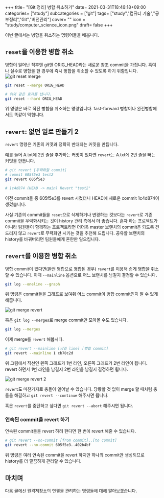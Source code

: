 +++
title= "[Git 정리] 병합 취소하기"
date= 2021-03-31T18:46:18+09:00
categories= ["study"]
subcategories = ["git"]
tags= ["study","컴퓨터 기술","공부정리","Git","버전관리"]
cover= ""
icon = "study/computer_science_icon.png"
draft= false
+++


이번 글에서는 병합을 취소하는 명령어들을 배웁니다.

## `reset`을 이용한 병합 취소

병합이 일어난 직후엔 git엔 ORIG_HEAD라는 새로운 참조 commit을 가집니다. 혹여나 실수로 병합을 한 경우에 즉시 병합을 취소할 수 있도록 하기 위함입니다.
![git reset merge](../images/git-reset-merge.png)
```bash
git reset --merge ORIG_HEAD

# 위와 같은 효과를 냅니다.
git reset --hard ORIG_HEAD
```

위 명령은 바로 직전 병합을 취소하는 명령입니다. fast-forward 병합이나 완전병합에서도 똑같이 먹힙니다.

## `revert`: 없던 일로 만들기 2

`revert` 명령은 기존의 커밋과 정확히 반대되는 커밋을 만듭니다.

예를 들어 A.txt에 2번 줄을 추가하는 커밋이 있다면 `revert`는 A.txt에 2번 줄을 빼는 커밋을 만듭니다.

```bash
# git revert [무력화할 commit]
# commit 605f5e3 test2
git revert 605f5e3

# 1c4d874 (HEAD -> main) Revert "test2"
```
이전 commit들 중 605f5e3를 revert 시켰더니 HEAD에 새로운 commit 1c4d874이 생겼습니다.

사실 기존의 commit들을 `reset`으로 삭제하거나 변경하는 것보다는 `revert`로 기존 commit을 무력화시키는 것이 history 관리 측에서 더 좋습니다. 혼자 하는 프로젝트가 아니라 팀원들이 함께하는 프로젝트라면 더더욱 master 브랜치의 commit은 되도록 건드리지 않고 `revert`로 무력화만 시키는 것을 추천해 드립니다. 공유할 브랜치의 history를 바꿔버리면 팀원들에게 혼란만 일으킵니다.

## `revert`를 이용한 병합 취소

병합 commit이 있다면(완전 병합으로 병합된 경우) `revert`를 이용해 쉽게 병합을 취소할 수 있습니다. 이때 `--mainline` 옵션으로 어느 브랜치를 남길지 결정할 수 있습니다.

```bash
git log --oneline --graph
```
위 명령은 commit들을 그래프로 보여줘 어느 commit이 병합 commit인지 알 수 있게 해줍니다.

![git merge revert](../images/git-merge-revert.png)

혹은 `git log --merges`로 merge commit만 모아볼 수도 있습니다.

```bash
git log --merges
```
이제 merge를 `revert` 해봅시다.

```bash
# git revert --mainline [남길 line] [병합 commit]
git revert --mainline 1 cb70c2d
```
위 그림에서 직선인 왼쪽 그래프가 1번 라인, 오른쪽 그래프가 2번 라인이 됩니다. revert 하면서 1번 라인을 남길지 2번 라인을 남길지 결정하면 됩니다.

![git merge revert 2](../images/git-merge-revert-2.png)

`revert`도 마찬가지로 충돌이 일어날 수 있습니다. 당황할 것 없이 merge 할 때처럼 충돌을 해결하고 `git revert --continue` 해주시면 됩니다.

혹은 `revert`를 중단하고 싶다면 `git revert --abort` 해주시면 됩니다.

### 연속된 commit을 revert 하기

연속된 commit들을 revert 하려 한다면 한 번에 revert 해줄 수 있습니다.

```bash
# git revert --no-commit [from commit]..[to commit]
git revert --no-commit 605f5e3..402b4bf
```

위 명령은 여러 연속된 commit을 revert 하지만 하나의 commit만 생성되므로 history를 더 깔끔하게 관리할 수 있습니다.

## 마치며

다음 글에선 원격저장소의 연결을 관리하는 명령들에 대해 알아보겠습니다.